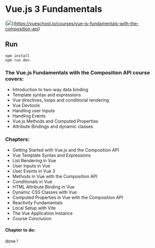 # Vue.js 3 Fundamentals

[[![](https://vueschool.io/media/0b2faaa92e00e7b6d5937c127f65119f/vue-3-fundamentals-not-transparent.jpg)](https://vueschool.io/courses/vuejs-3-fundamentals)](https://vueschool.io/courses/vue-js-fundamentals-with-the-composition-api)

## Run
```
npm install
npm run dev
```

### The Vue.js Fundamentals with the Composition API course covers:
- Introduction to two-way data binding
- Template syntax and expressions
- Vue directives, loops and conditional rendering
- Vue Devtools
- Handling user Inputs
- Handling Events
- Vue.js Methods and Computed Properties
- Attribute Bindings and dynamic classes

### Chapters:
- Getting Started with Vue.js and the Composition API
- Vue Template Syntax and Expressions
- List Rendering in Vue
- User Inputs in Vue
- User Events in Vue 3
- Methods in Vue with the Composition API
- Conditionals in Vue
- HTML Attribute Binding in Vue
- Dynamic CSS Classes with Vue
- Computed Properties in Vue with the Composition API
- Reactivity Fundamentals
- Local Setup with Vite
- The Vue Application Instance
- Course Conclusion
#### Chapter to do:
done !